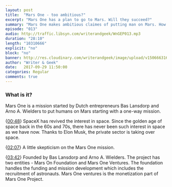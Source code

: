 ```yaml
---
layout: post
title:  "Mars One - too ambitious?"
excerpt: "Mars One has a plan to go to Mars. Will they succeed?"
summary: "Mars One makes ambitious claimes of putting man on Mars. How solid is the plan?"
episode: "013"
audio: http://traffic.libsyn.com/writerandgeek/WnGEP013.mp3
duration: "28:10"
length: "10310666"
explicit: "no"
block: "no"
banner: http://res.cloudinary.com/writerandgeek/image/upload/v1506663166/mars-one.jpg
author: "Writer & Geek"
date:   2017-09-29 11:50:00
categories: Regular
comments: true
---
```


### What is it?
Mars One is a mission started by Dutch entrepreneurs Bas Lansdorp and Arno A. Wielders to put humans on Mars starting with a one-way mission.

{[00:48](#t=00:00:48)} SpaceX has revived the interest in space. Since the golden age of space back in the 60s and 70s, there has never been such interest in space as we have now. Thanks to Elon Musk, the private sector is taking over space.

{[02:07](#t=00:02:07)} A little skepticism on the Mars One mission.

{[03:42](#t=00:03:42)} Founded by Bas Lansdorp and Arno A. Wielders. The project has two entities - Mars On Foundation and Mars One Ventures. The foundation handles the funding and mission development which includes the recruitment of astronauts. Mars One ventures is the monetization part of Mars One Project.